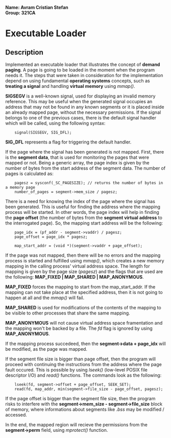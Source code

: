 **Name: Avram Cristian Stefan**\
**Group: 321CA**

# Executable Loader

## Description
Implemented an executable loader that illustrates the concept of **demand paging**. A page is going to be loaded in the moment when the program needs it. The steps that were taken in consideration for the implementation depend on using fundamental **operating systems** concepts, such as **treating a signal** and handling **virtual memory** using *mmap()*.

**SIGSEGV** is a well-known signal, used for displaying an invalid memory reference. This may be useful when the generated signal occupies an address that may not be found in any known segments or it is placed inside an already mapped page, without the necessary permissions. If the signal belongs to one of the previous cases, there is the default signal handler which will be called, using the following syntax:
```
    signal(SIGSEGV, SIG_DFL);
```
**SIG_DFL** represents a flag for triggering the default handler.

If the page where the signal has been generated is not mapped. First, there is the **segment data**, that is used for monitoring the pages that were mapped or not. Being a generic array, the page index is given by the number of bytes from the start address of the segment data. The number of pages is calculated as:
```
    pagesz = sysconf(_SC_PAGESIZE); // returns the number of bytes in a memory page
    number_of_pages = segment->mem_size / pagesz;
```
There is a need for knowing the index of the page where the signal has been generated. This is useful for finding the address where the mapping process will be started. In other words, the page index will help in finding the **page offset** (the number of bytes from the **segment virtual address** to the interrogated page). So, the mapping start address will be the following:
```
    page_idx = (pf_addr - segment->vaddr) / pagesz;
	page_offset = page_idx * pagesz;

    map_start_addr = (void *)(segment->vaddr + page_offset);
```
If the page was not mapped, then there will be no errors and the mapping process is started and fulfilled using *mmap()*, which creates a new memory mapping in the calling process' virtual address space.
The length for mapping is given by the page size (*pagesz*) and the flags that are used are the following: **MAP_FIXED | MAP_SHARED | MAP_ANONYMOUS**.

**MAP_FIXED** forces the mapping to start from the map_start_addr. If the mapping can not take place at the specified address, then it is not going to happen at all and the *mmap()* will fail.

**MAP_SHARED** is used for modifications of the contents of the mapping to be visible to other processes that share the same mapping.

**MAP_ANONYMOUS** will not cause virtual address space framentation and the mapping won't be backed by a file. The *fd* flag is ignored by using **MAP_ANONYMOUS**.

If the mapping process succedeed, then the **segment->data + page_idx** will be modified, as the page was mapped.

If the segment file size is bigger than page offset, then the program will proceed with continuing the instructions from the address where the page fault occured. This is possible by using *lseek()* (low-level POSIX file descriptor I/O) and *read()* functions.
The commands look as the following:
```
    lseek(fd, segment->offset + page_offset, SEEK_SET);
    read(fd, map_addr, min(segment->file_size - page_offset, pagesz);
```
If the page offset is bigger than the segment file size, then the program risks to interfere with the **segment->mem_size - segment->file_size** block of memory, where informations about segments like *.bss* may be modified / accessed.

In the end, the mapped region will recieve the permissions from the **segment->perm** field, using *mprotect()* function.

